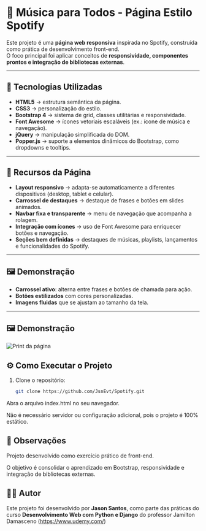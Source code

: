# 🎵 Música para Todos - Página Estilo Spotify

Este projeto é uma **página web responsiva** inspirada no Spotify, construída como prática de desenvolvimento front-end.  
O foco principal foi aplicar conceitos de **responsividade, componentes prontos e integração de bibliotecas externas**.

---

## 🚀 Tecnologias Utilizadas

- **HTML5** → estrutura semântica da página.  
- **CSS3** → personalização do estilo.  
- **Bootstrap 4** → sistema de grid, classes utilitárias e responsividade.  
- **Font Awesome** → ícones vetoriais escaláveis (ex.: ícone de música e navegação).  
- **jQuery** → manipulação simplificada do DOM.  
- **Popper.js** → suporte a elementos dinâmicos do Bootstrap, como dropdowns e tooltips.  

---

## 📱 Recursos da Página

- **Layout responsivo** → adapta-se automaticamente a diferentes dispositivos (desktop, tablet e celular).  
- **Carrossel de destaques** → destaque de frases e botões em slides animados.  
- **Navbar fixa e transparente** → menu de navegação que acompanha a rolagem.  
- **Integração com ícones** → uso de Font Awesome para enriquecer botões e navegação.  
- **Seções bem definidas** → destaques de músicas, playlists, lançamentos e funcionalidades do Spotify.  

---

## 🖼️ Demonstração

- **Carrossel ativo**: alterna entre frases e botões de chamada para ação.  
- **Botões estilizados** com cores personalizadas.  
- **Imagens fluidas** que se ajustam ao tamanho da tela.  

---

## 🖼️ Demonstração

![Print da página](imagens/spotify.png)

## ⚙️ Como Executar o Projeto

1. Clone o repositório:  
   ```bash
   git clone https://github.com/JsnEvt/Spotify.git

Abra o arquivo index.html no seu navegador.

Não é necessário servidor ou configuração adicional, pois o projeto é 100% estático.


## 📌 Observações

Projeto desenvolvido como exercício prático de front-end.

O objetivo é consolidar o aprendizado em Bootstrap, responsividade e integração de bibliotecas externas.

## 👨‍💻 Autor
Este projeto foi desenvolvido por **Jason Santos**, como parte das práticas do curso **Desenvolvimento Web com Python e Django** do professor Jamilton Damasceno (https://www.udemy.com/)

